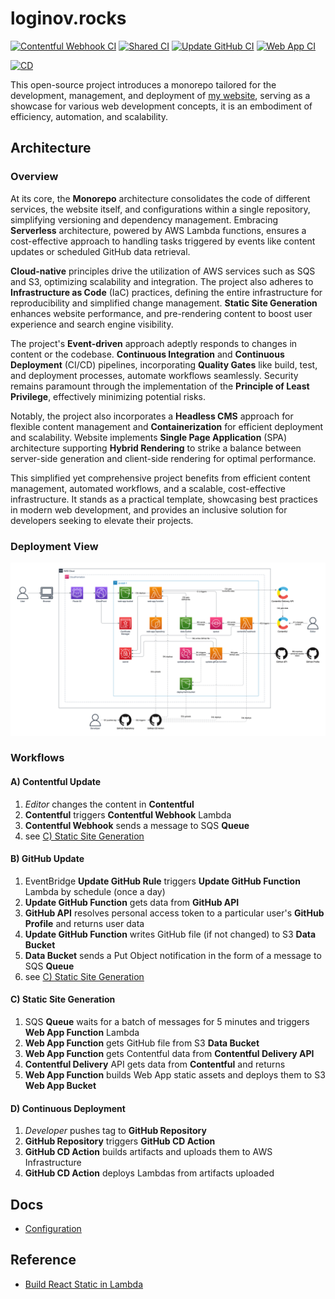 # loginov.rocks

[![Contentful Webhook CI](https://github.com/loginov-rocks/loginov-rocks/actions/workflows/contentful-webhook-ci.yml/badge.svg)](https://github.com/loginov-rocks/loginov-rocks/actions/workflows/contentful-webhook-ci.yml)
[![Shared CI](https://github.com/loginov-rocks/loginov-rocks/actions/workflows/shared-ci.yml/badge.svg)](https://github.com/loginov-rocks/loginov-rocks/actions/workflows/shared-ci.yml)
[![Update GitHub CI](https://github.com/loginov-rocks/loginov-rocks/actions/workflows/update-github-ci.yml/badge.svg)](https://github.com/loginov-rocks/loginov-rocks/actions/workflows/update-github-ci.yml)
[![Web App CI](https://github.com/loginov-rocks/loginov-rocks/actions/workflows/web-app-ci.yml/badge.svg)](https://github.com/loginov-rocks/loginov-rocks/actions/workflows/web-app-ci.yml)

[![CD](https://github.com/loginov-rocks/loginov-rocks/actions/workflows/cd.yml/badge.svg)](https://github.com/loginov-rocks/loginov-rocks/actions/workflows/cd.yml)

This open-source project introduces a monorepo tailored for the development, management, and deployment of
[my website](https://loginov.rocks), serving as a showcase for various web development concepts, it is an embodiment of
efficiency, automation, and scalability.

## Architecture

### Overview

At its core, the **Monorepo** architecture consolidates the code of different services, the website itself, and
configurations within a single repository, simplifying versioning and dependency management. Embracing **Serverless**
architecture, powered by AWS Lambda functions, ensures a cost-effective approach to handling tasks triggered by events
like content updates or scheduled GitHub data retrieval.

**Cloud-native** principles drive the utilization of AWS services such as SQS and S3, optimizing scalability and
integration. The project also adheres to **Infrastructure as Code** (IaC) practices, defining the entire infrastructure
for reproducibility and simplified change management. **Static Site Generation** enhances website performance, and
pre-rendering content to boost user experience and search engine visibility.

The project's **Event-driven** approach adeptly responds to changes in content or the codebase.
**Continuous Integration** and **Continuous Deployment** (CI/CD) pipelines, incorporating **Quality Gates** like build,
test, and deployment processes, automate workflows seamlessly. Security remains paramount through the implementation of
the **Principle of Least Privilege**, effectively minimizing potential risks.

Notably, the project also incorporates a **Headless CMS** approach for flexible content management and
**Containerization** for efficient deployment and scalability. Website implements **Single Page Application** (SPA)
architecture supporting **Hybrid Rendering** to strike a balance between server-side generation and client-side
rendering for optimal performance.

This simplified yet comprehensive project benefits from efficient content management, automated workflows, and a
scalable, cost-effective infrastructure. It stands as a practical template, showcasing best practices in modern web
development, and provides an inclusive solution for developers seeking to elevate their projects.

### Deployment View

![Deployment View](https://raw.githubusercontent.com/loginov-rocks/loginov-rocks/main/docs/Deployment-View.png)

### Workflows

#### A) Contentful Update

1. _Editor_ changes the content in **Contentful**
2. **Contentful** triggers **Contentful Webhook** Lambda
3. **Contentful Webhook** sends a message to SQS **Queue**
4. see [C) Static Site Generation](#c-static-site-generation)

#### B) GitHub Update

1. EventBridge **Update GitHub Rule** triggers **Update GitHub Function** Lambda by schedule (once a day)
2. **Update GitHub Function** gets data from **GitHub API**
3. **GitHub API** resolves personal access token to a particular user's **GitHub Profile** and returns user data
4. **Update GitHub Function** writes GitHub file (if not changed) to S3 **Data Bucket**
5. **Data Bucket** sends a Put Object notification in the form of a message to SQS **Queue**
6. see [C) Static Site Generation](#c-static-site-generation)

#### C) Static Site Generation

1. SQS **Queue** waits for a batch of messages for 5 minutes and triggers **Web App Function** Lambda
2. **Web App Function** gets GitHub file from S3 **Data Bucket**
3. **Web App Function** gets Contentful data from **Contentful Delivery API**
4. **Contentful Delivery** API gets data from **Contentful** and returns
5. **Web App Function** builds Web App static assets and deploys them to S3 **Web App Bucket**

#### D) Continuous Deployment

1. _Developer_ pushes tag to **GitHub Repository**
2. **GitHub Repository** triggers **GitHub CD Action**
3. **GitHub CD Action** builds artifacts and uploads them to AWS Infrastructure
4. **GitHub CD Action** deploys Lambdas from artifacts uploaded

## Docs

* [Configuration](https://github.com/loginov-rocks/loginov-rocks/blob/main/docs/Configuration.md)

## Reference

* [Build React Static in Lambda](https://github.com/loginov-rocks/Build-React-Static-in-Lambda)
